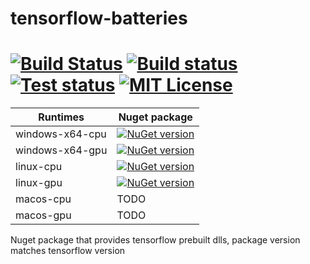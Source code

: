 # tensorflow-batteries

[![Build Status](https://img.shields.io/travis/hanabi1224/tensorflow-batteries.svg)](https://travis-ci.org/hanabi1224/tensorflow-batteries)
[![Build status](https://img.shields.io/appveyor/ci/hanabi1224/tensorflow-batteries.svg)](https://ci.appveyor.com/project/hanabi1224/tensorflow-batteries)
[![Test status](https://img.shields.io/appveyor/tests/hanabi1224/tensorflow-batteries.svg)](https://ci.appveyor.com/project/hanabi1224/tensorflow-batteries)
[![MIT License](https://img.shields.io/github/license/hanabi1224/tensorflow-batteries.svg)](https://github.com/hanabi1224/tensorflow-batteries/blob/master/LICENSE)
========

| Runtimes         | Nuget package |
| ---------------  | ------------- |
| windows-x64-cpu  | [![NuGet version](https://img.shields.io/nuget/v/tensorflow-batteries-windows-x64-cpu.svg)](https://badge.fury.io/nu/tensorflow-batteries-windows-x64-cpu)  |
| windows-x64-gpu  | [![NuGet version](https://img.shields.io/nuget/v/tensorflow-batteries-windows-x64-gpu.svg)](https://badge.fury.io/nu/tensorflow-batteries-windows-x64-gpu)  |
| linux-cpu        | [![NuGet version](https://img.shields.io/nuget/v/tensorflow-batteries-linux-x64-cpu.svg)](https://badge.fury.io/nu/tensorflow-batteries-linux-x64-cpu)  |
| linux-gpu        | [![NuGet version](https://img.shields.io/nuget/v/tensorflow-batteries-linux-x64-gpu.svg)](https://badge.fury.io/nu/tensorflow-batteries-linux-x64-gpu)  |
| macos-cpu        | TODO  |
| macos-gpu        | TODO  |

Nuget package that provides tensorflow prebuilt dlls, package version matches tensorflow version
